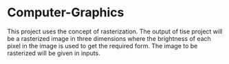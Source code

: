 # Computer-Graphics
This project uses the concept of rasterization. The output of tise project will be a rasterized image in three dimensions where the brightness of each pixel in the image is used to get the required form. The image to be rasterized will be given in inputs.  

